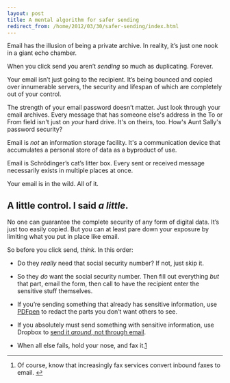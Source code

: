 ```yaml
---
layout: post
title: A mental algorithm for safer sending
redirect_from: /home/2012/03/30/safer-sending/index.html
---
```

<p>Email has the illusion of being a private archive. In reality, it’s just one nook in a giant echo chamber.</p>
<p>When you click send you aren’t <em>sending</em> so much as duplicating. Forever.</p>
<p>Your email isn’t just going to the recipient. It’s being bounced and copied over innumerable servers, the security and lifespan of which are completely out of your control.</p>
<p>The strength of your email password doesn’t matter. Just look through your email archives. Every message that has someone else's address in the To or From field isn't just on <em>your</em> hard drive. It's on theirs, too. How's Aunt Sally's password security?</p>
<p>Email is <em>not</em> an information storage facility. It's a communication device that accumulates a personal store of data as a byproduct of use.</p>
<p>Email is Schrödinger’s cat’s litter box. Every sent or received message necessarily exists in multiple places at once.</p>
<p>Your email is in the wild. All of it.</p>
<h2 id="alittlecontrol">A little control. I said <em>a little</em>.</h2>
<p>No one can guarantee the complete security of any form of digital data. It’s just too easily copied. But you can at least pare down your exposure by limiting what you put in place like email.</p>
<p>So before you click send, <em>think</em>. In this order:</p>
<ul>
<li>
<p>Do they <em>really</em> need that social security number? If not, just skip it.</p>
</li>
<li>
<p>So they <em>do</em> want the social security number.  Then fill out everything <em>but</em> that part, email the form, then call to have the recipient enter the sensitive stuff themselves.</p>
</li>
<li>
<p>If you’re sending something that already has sensitive information, use <a href="http://smilesoftware.com/PDFpen/">PDFpen</a> to redact the parts you don’t want others to see.</p>
</li>
<li>
<p>If you absolutely must send something with sensitive information, use Dropbox to <a href="http://www.kungfugrippe.com/post/3786441300/dbox-trick">send it <em>around</em>, not through email</a>.</p>
</li>
<li>
<p>When all else fails, hold your nose, and fax it.<a id="fnref:f1" class="footnote" title="see footnote" href="#fn:f1">1</a></p>
</li>
</ul>
<div class="footnotes">
<hr />
<ol>
<li id="fn:f1">
<p>Of course, know that increasingly fax services convert inbound faxes to email. <a class="reversefootnote" title="return to article" href="#fnref:f1"> ↩</a></p>
</li>
</ol>
</div>
